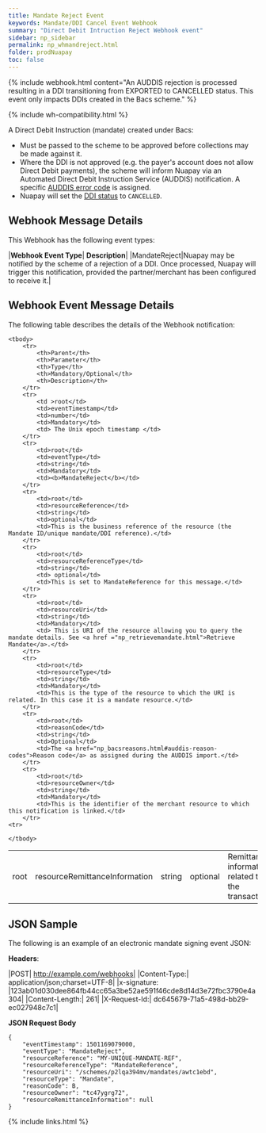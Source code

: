 ```yaml
---
title: Mandate Reject Event
keywords: Mandate/DDI Cancel Event Webhook
summary: "Direct Debit Intruction Reject Webhook event"
sidebar: np_sidebar
permalink: np_whmandreject.html
folder: prodNuapay
toc: false
---
```


{% include webhook.html content="An AUDDIS rejection is processed resulting in a DDI transitioning from EXPORTED to CANCELLED status. This event only impacts DDIs created in the Bacs scheme." %}

{% include wh-compatibility.html %}

A Direct Debit Instruction (mandate) created under Bacs:
* Must be passed to the scheme to be approved before collections may be made against it.
* Where the DDI is not approved (e.g. the payer's account does not allow Direct Debit payments), the scheme will inform Nuapay via an Automated Direct Debit Instruction Service (AUDDIS) notification. A specific [AUDDIS error code](np_bacsreasons.html#auddis-reason-codes) is assigned.
* Nuapay will set the [DDI status](np_mandatestatuses.html) to `CANCELLED`.

## Webhook Message Details

This Webhook has the following event types:

|**Webhook Event Type**| **Description**|
|MandateReject|Nuapay may be notified by the scheme of a rejection of a DDI. Once processed, Nuapay will trigger this notification, provided the partner/merchant has been configured to receive it.|


## Webhook Event Message Details

<p>
	The following table describes the details of the Webhook notification:</p>

<table cellspacing="0">

	<tbody>
		<tr>
			<th>Parent</th>
			<th>Parameter</th>
			<th>Type</th>
			<th>Mandatory/Optional</th>
			<th>Description</th>
		</tr>
		<tr>
			<td >root</td>
			<td>eventTimestamp</td>
			<td>number</td>
			<td>Mandatory</td>
			<td> The Unix epoch timestamp </td>
		</tr>
		<tr>
			<td>root</td>
			<td>eventType</td>
			<td>string</td>
			<td>Mandatory</td>
            <td><b>MandateReject</b></td>
		</tr>		
		<tr>
			<td>root</td>
			<td>resourceReference</td>
			<td>string</td>
			<td>optional</td>
			<td>This is the business reference of the resource (the Mandate ID/unique mandate/DDI reference).</td>
		</tr>
		<tr>
			<td>root</td>
			<td>resourceReferenceType</td>
			<td>string</td>
			<td> optional</td>
			<td>This is set to MandateReference for this message.</td>
		</tr>		
		<tr>
			<td>root</td>
			<td>resourceUri</td>
			<td>string</td>
			<td>Mandatory</td>
			<td> This is URI of the resource allowing you to query the mandate details. See <a href ="np_retrievemandate.html">Retrieve Mandate</a>.</td>
		</tr>
		<tr>
			<td>root</td>
			<td>resourceType</td>
			<td>string</td>
			<td>Mandatory</td>
			<td>This is the type of the resource to which the URI is related. In this case it is a mandate resource.</td>
		</tr>
		<tr>
			<td>root</td>
			<td>reasonCode</td>
			<td>string</td>
			<td>Optional</td>
            <td>The <a href="np_bacsreasons.html#auddis-reason-codes">Reason code</a> as assigned during the AUDDIS import.</td>
		</tr>
        <tr>
			<td>root</td>
			<td>resourceOwner</td>
			<td>string</td>
			<td>Mandatory</td>
			<td>This is the identifier of the merchant resource to which this notification is linked.</td>
		</tr>
    <tr>
  <td>root</td>
  <td>resourceRemittanceInformation</td>
  <td>string</td>
  <td>optional</td>
  <td>Remittance information related to the transaction.</td>
</tr>

	</tbody>
</table>

## JSON Sample

The following is an example of an electronic mandate signing event JSON:

<b>Headers</b>:


|POST| http://example.com/webhooks|
|Content-Type:| application/json;charset=UTF-8|
|x-signature: |123ab01d030dee864fb44cc65a3be52ae591f46cde8d14d3e72fbc3790e4a304|
|Content-Length:| 261|
|X-Request-Id:| dc645679-71a5-498d-bb29-ec027948c7c1|

<b>JSON Request Body</b>
<pre>
<code class="json">{
    "eventTimestamp": 1501169079000,
    "eventType": "MandateReject",
	"resourceReference": "MY-UNIQUE-MANDATE-REF",
	"resourceReferenceType": "MandateReference",
	"resourceUri": "/schemes/p2lqa394mv/mandates/awtc1ebd",
	"resourceType": "Mandate",
	"reasonCode": B,
	"resourceOwner": "tc47ygrg72",
	"resourceRemittanceInformation": null
}</code>
</pre>

{% include links.html %}
